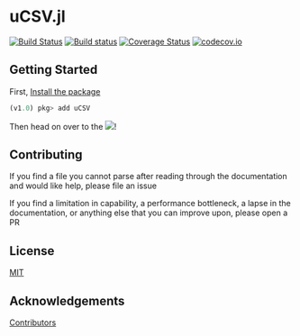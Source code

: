 # uCSV.jl

[![Build Status](https://travis-ci.org/cjprybol/uCSV.jl.svg?branch=master)](https://travis-ci.org/cjprybol/uCSV.jl)
[![Build status](https://ci.appveyor.com/api/projects/status/re2a08kgjfserv6x/branch/master?svg=true)](https://ci.appveyor.com/project/cjprybol/ucsv-jl/branch/master)
[![Coverage Status](https://coveralls.io/repos/github/cjprybol/uCSV.jl/badge.svg?branch=master)](https://coveralls.io/github/cjprybol/uCSV.jl?branch=master)
[![codecov.io](http://codecov.io/github/cjprybol/uCSV.jl/coverage.svg?branch=master)](http://codecov.io/github/cjprybol/uCSV.jl?branch=master)

## Getting Started

First, [Install the package](https://docs.julialang.org/en/v1.0/stdlib/Pkg/#Getting-Started-1)
```julia
(v1.0) pkg> add uCSV
```

Then head on over to the [![](https://img.shields.io/badge/docs-latest-blue.svg)](https://cjprybol.github.io/uCSV.jl/latest)!

## Contributing

If you find a file you cannot parse after reading through the documentation and would like help, please file an issue

If you find a limitation in capability, a performance bottleneck, a lapse in the documentation, or anything else that you can improve upon, please open a PR

## License

[MIT](https://github.com/cjprybol/uCSV.jl/blob/master/LICENSE.md)

## Acknowledgements

[Contributors](https://github.com/cjprybol/uCSV.jl/graphs/contributors)
